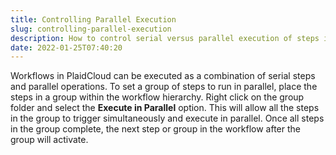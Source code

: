 ```yaml
---
title: Controlling Parallel Execution
slug: controlling-parallel-execution
description: How to control serial versus parallel execution of steps in a workflow
date: 2022-01-25T07:40:20
---
```



Workflows in PlaidCloud can be executed as a combination of serial steps and parallel operations. To set a group of steps to run in parallel, place the steps in a group within the workflow hierarchy. Right click on the group folder and select the **Execute in Parallel** option. This will allow all the steps in the group to trigger simultaneously and execute in parallel. Once all steps in the group complete, the next step or group in the workflow after the group will activate.

